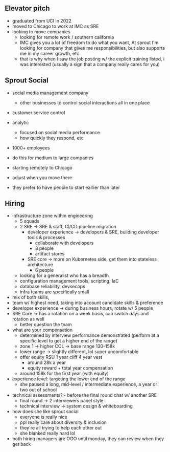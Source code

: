 
## Elevator pitch
- graduated from UCI in 2022
- moved to Chicago to work at IMC as SRE
- looking to move companies
	- looking for remote work / southern california
	- IMC gives you a lot of freedom to do what you want, At sprout I'm looking for company that gives me responsibilities, but also supports me in my career growth, etc
	- that is why when I saw the job posting w/ the explicit training listed, i was interested (usually a sign that a company really cares for you)

## Sprout Social
- social media management company 
	- other businesses to control social interactions all in one place
- customer service control
- analytic
	- focused on social media performance
	- how quickly they respond, etc
- 1000+ employees
- do this for medium to large companies

- starting remotely to Chicago
- adjust when you move there
- they prefer to have people to start earlier than later


## Hiring
- infrastructure zone within engineering
	- 5 squads 
	- 2 SRE -> SRE & staff, CI/CD pipeline migration
		- developer experience -> developers & SRE, building developer tools & processes
			- collaborate with developers
			- 3 people
			- artifact stores
		- SRE core -> more on Kubernetes side, get them into stateless architecture
			- 6 people
	- looking for a generalist who has a breadth 
	- configuration management tools, scripting, IaC
	- database reliability, devsecops 
	- infra teams are specifically small
- mix of both skills, 
- team w/ highest need, taking into account candidate skills & preference
- developer experience -> during business hours, rotate w/ 5 people
- SRE Core -> has a rotation on a week basis, can switch days and rotation as well
	- better question the team
- what are your compensation 
	- determined by interview performance demonstrated (perform at a specific level to get a higher end of the range)
	- zone 1 -> higher COL -> base range 130-158k
	- lower range -> slightly different, lol super uncomfortable
	- offer equity RSU 1 year cliff 4 year vest 
		- around 28k a year
		- equity reward + total year compensation
	- around 158k for the first year (with equity)
- experience level: targeting the lower end of the range
	- she paused a long, mid-level / intermediate experience, a year or two out of school
- technical assessments? - before the final round chat w/ another SRE 
	- final round -> 2 interviewers panel style
	- technical interview -> system design & whiteboarding
- how does she like sprout social
	- everyone is really nice
	- ppl really care about diversity & inclusion
	- they're all trying to help each other out
	- she blanked really hard lol
- both hiring managers are OOO until monday, they can review when they get back


